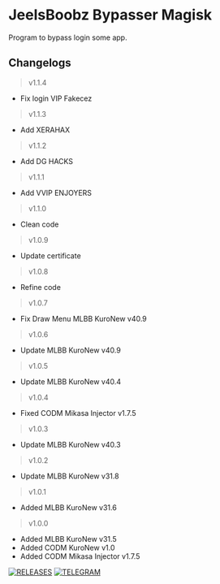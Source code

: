 # **JeelsBoobz Bypasser Magisk**
Program to bypass login some app.


## Changelogs
> v1.1.4
- Fix login VIP Fakecez
> v1.1.3
- Add XERAHAX
> v1.1.2
- Add DG HACKS
> v1.1.1
- Add VVIP ENJOYERS
> v1.1.0
- Clean code
> v1.0.9
- Update certificate
> v1.0.8
- Refine code
> v1.0.7
- Fix Draw Menu MLBB KuroNew v40.9
> v1.0.6
- Update MLBB KuroNew v40.9
> v1.0.5
- Update MLBB KuroNew v40.4
> v1.0.4
- Fixed CODM Mikasa Injector v1.7.5
> v1.0.3
- Update MLBB KuroNew v40.3
> v1.0.2
- Update MLBB KuroNew v31.8
> v1.0.1
- Added MLBB KuroNew v31.6
> v1.0.0
- Added MLBB KuroNew v31.5
- Added CODM KuroNew v1.0
- Added CODM Mikasa Injector v1.7.5


[![RELEASES](https://img.shields.io/github/downloads/JeelsBoobz/JeelsBypasser/total.svg)](https://github.com/JeelsBoobz/JeelsBypasser/releases)
[![TELEGRAM](https://img.shields.io/badge/Telegram%20-Join%20Channel%20-blue)](https://t.me/JeelsBoobz)
